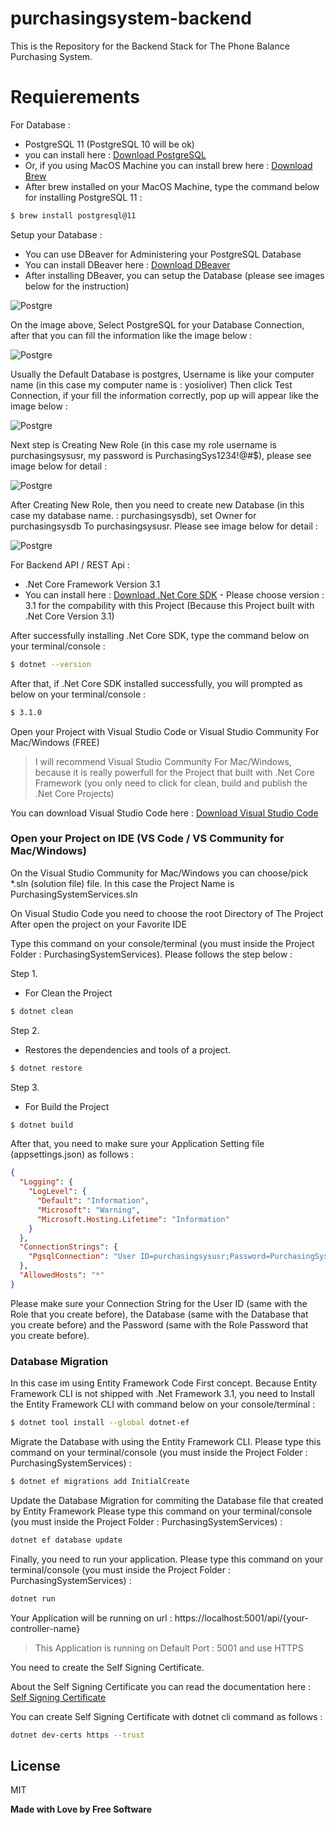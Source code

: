 # purchasingsystem-backend

This is the Repository for the Backend Stack for The Phone Balance Purchasing System.

# Requierements

For Database :
  - PostgreSQL 11 (PostgreSQL 10 will be ok)
  - you can install here : [Download PostgreSQL](https://www.postgresql.org/download/)
  - Or, if you using MacOS Machine you can install brew here : [Download Brew](https://brew.sh)
  - After brew installed on your MacOS Machine, type the command below for installing PostgreSQL 11 :

```sh
$ brew install postgresql@11
```
Setup your Database :
  - You can use DBeaver for Administering your PostgreSQL Database
  - You can install DBeaver here : [Download DBeaver](https://dbeaver.io/download/)
  - After installing DBeaver, you can setup the Database (please see images below for the instruction)

![Postgre](https://i.ibb.co/vwz9Xns/Screen-Shot-2021-01-17-at-19-27-58.png)

On the image above, Select PostgreSQL for your Database Connection, after that you can fill the information like the image below : 

![Postgre](https://i.ibb.co/F8jhhDk/Screen-Shot-2021-01-17-at-19-35-37.png)

Usually the Default Database is postgres, Username is like your computer name (in this case my computer name is : yosioliver) Then click Test Connection, if your fill the information correctly, pop up will appear like the image below : 

![Postgre](https://i.ibb.co/6B15XRN/Screen-Shot-2021-01-15-at-15-28-20.png)

Next step is Creating New Role (in this case my role username is purchasingsysusr, my password is PurchasingSys1234!@#$), please see image below for detail : 

![Postgre](https://i.ibb.co/G9LNM5r/Screen-Shot-2021-01-17-at-19-47-29.png)

After Creating New Role, then you need to create new Database (in this case my database name. : purchasingsysdb), set Owner for purchasingsysdb To purchasingsysusr.
Please see image below for detail : 

![Postgre](https://i.ibb.co/Prz4CLf/Screen-Shot-2021-01-17-at-19-47-08.png)

For Backend API / REST Api : 
  - .Net Core Framework Version 3.1
  - You can install here : [Download .Net Core SDK](https://dotnet.microsoft.com/download) - Please choose version : 3.1 for the compability with this Project (Because this Project built with .Net Core Version 3.1)


After successfully installing .Net Core SDK, type the command below on your terminal/console :

```sh
$ dotnet --version
```

After that, if .Net Core SDK installed successfully, you will prompted as below on your terminal/console :

```sh
$ 3.1.0
```

Open your Project with Visual Studio Code or Visual Studio Community For Mac/Windows (FREE)

> I will recommend Visual Studio Community For Mac/Windows, because it is really powerfull for the Project that built with .Net Core Framework (you only need to click for clean, build and publish the .Net Core Projects)

You can download Visual Studio Code here : [Download Visual Studio Code](https://code.visualstudio.com)

### Open your Project on IDE (VS Code / VS Community for Mac/Windows)

On the Visual Studio Community for Mac/Windows you can choose/pick *.sln (solution file) file. 
In this case the Project Name is PurchasingSystemServices.sln

On Visual Studio Code you need to choose the root Directory of The Project
After open the project on your Favorite IDE

Type this command on your console/terminal (you must inside the Project Folder : PurchasingSystemServices).
Please follows the step below :

Step 1. 
  - For Clean the Project
```sh
$ dotnet clean
```
Step 2. 
  - Restores the dependencies and tools of a project.
```sh
$ dotnet restore
```
Step 3. 
  - For Build the Project
```sh
$ dotnet build
```

After that, you need to make sure your Application Setting file (appsettings.json) as follows :

```json
{
  "Logging": {
    "LogLevel": {
      "Default": "Information",
      "Microsoft": "Warning",
      "Microsoft.Hosting.Lifetime": "Information"
    }
  },
  "ConnectionStrings": {
    "PgsqlConnection": "User ID=purchasingsysusr;Password=PurchasingSys1234!@#$;Server=localhost;Port=5432;Database=purchasingsysdb"
  },
  "AllowedHosts": "*"
}

```

Please make sure your Connection String for the User ID (same with the Role that you create before), the Database (same with the Database that you create before) and the Password (same with the Role Password that you create before).

### Database Migration

In this case im using Entity Framework Code First concept. Because Entity Framework CLI is not shipped with .Net Framework 3.1, you need to Install the Entity Framework CLI with command below on your console/terminal : 

```sh
$ dotnet tool install --global dotnet-ef
```

Migrate the Database with using the Entity Framework CLI.
Please type this command on your terminal/console (you must inside the Project Folder : PurchasingSystemServices) :

```sh
$ dotnet ef migrations add InitialCreate
```

Update the Database Migration for commiting the Database file that created by Entity Framework
Please type this command on your terminal/console (you must inside the Project Folder : PurchasingSystemServices) :

```sh
dotnet ef database update
```

Finally, you need to run your application.
Please type this command on your terminal/console (you must inside the Project Folder : PurchasingSystemServices) :

```sh
dotnet run
```

Your Application will be running on url : https://localhost:5001/api/{your-controller-name}

> This Application is running on Default Port : 5001 and use HTTPS

You need to create the Self Signing Certificate.

About the Self Signing Certificate you can read the documentation here : [Self Signing Certificate](https://devcenter.heroku.com/articles/ssl-certificate-self)

You can create Self Signing Certificate with dotnet cli command as follows : 

```sh
dotnet dev-certs https --trust
```

License
----

MIT


**Made with Love by Free Software**

